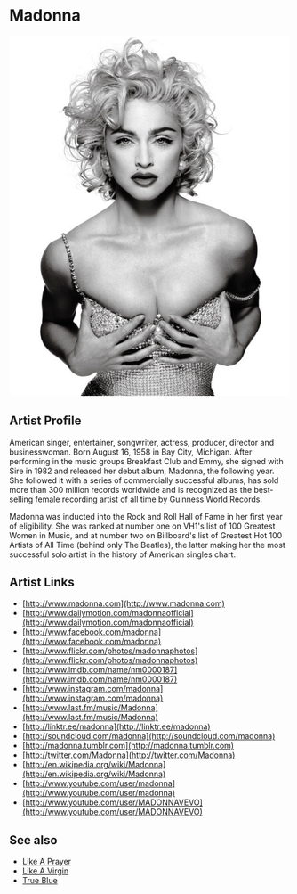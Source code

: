 # Madonna

![](../../assets/artists/Madonna.png)

## Artist Profile

American singer, entertainer, songwriter, actress, producer, director and businesswoman. Born August 16, 1958 in Bay City, Michigan. After performing in the music groups Breakfast Club and Emmy, she signed with Sire in 1982 and released her debut album, Madonna, the following year. She followed it with a series of commercially successful albums, has sold more than 300 million records worldwide and is recognized as the best-selling female recording artist of all time by Guinness World Records.

Madonna was inducted into the Rock and Roll Hall of Fame in her first year of eligibility. She was ranked at number one on VH1's list of 100 Greatest Women in Music, and at number two on Billboard's list of Greatest Hot 100 Artists of All Time (behind only The Beatles), the latter making her the most successful solo artist in the history of American singles chart.

## Artist Links

- [http://www.madonna.com](http://www.madonna.com)
- [http://www.dailymotion.com/madonnaofficial](http://www.dailymotion.com/madonnaofficial)
- [http://www.facebook.com/madonna](http://www.facebook.com/madonna)
- [http://www.flickr.com/photos/madonnaphotos](http://www.flickr.com/photos/madonnaphotos)
- [http://www.imdb.com/name/nm0000187](http://www.imdb.com/name/nm0000187)
- [http://www.instagram.com/madonna](http://www.instagram.com/madonna)
- [http://www.last.fm/music/Madonna](http://www.last.fm/music/Madonna)
- [http://linktr.ee/madonna](http://linktr.ee/madonna)
- [http://soundcloud.com/madonna](http://soundcloud.com/madonna)
- [http://madonna.tumblr.com](http://madonna.tumblr.com)
- [http://twitter.com/Madonna](http://twitter.com/Madonna)
- [http://en.wikipedia.org/wiki/Madonna](http://en.wikipedia.org/wiki/Madonna)
- [http://www.youtube.com/user/madonna](http://www.youtube.com/user/madonna)
- [http://www.youtube.com/user/MADONNAVEVO](http://www.youtube.com/user/MADONNAVEVO)


## See also

- [Like A Prayer](Like_A_Prayer.md)
- [Like A Virgin](Like_A_Virgin.md)
- [True Blue](True_Blue.md)
